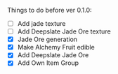 Things to do before ver 0.1.0:

- [ ] Add jade texture
- [ ] Add Deepslate Jade Ore texture
- [x] Jade Ore generation
- [x] Make Alchemy Fruit edible
- [x] Add Deepslate Jade Ore
- [x] Add Own Item Group
